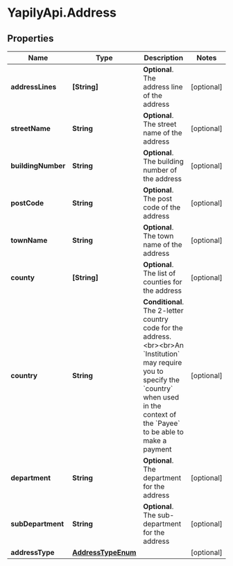 # YapilyApi.Address

## Properties

Name | Type | Description | Notes
------------ | ------------- | ------------- | -------------
**addressLines** | **[String]** | __Optional__. The address line of the address | [optional] 
**streetName** | **String** | __Optional__. The street name of the address | [optional] 
**buildingNumber** | **String** | __Optional__. The building number of the address | [optional] 
**postCode** | **String** | __Optional__. The post code of the address | [optional] 
**townName** | **String** | __Optional__. The town name of the address | [optional] 
**county** | **[String]** | __Optional__. The list of counties for the address | [optional] 
**country** | **String** | __Conditional__. The 2-letter country code for the address. &lt;br&gt;&lt;br&gt;An &#x60;Institution&#x60; may require you to specify the &#x60;country&#x60; when used in the context of the &#x60;Payee&#x60; to be able to make a payment | [optional] 
**department** | **String** | __Optional__. The department for the address | [optional] 
**subDepartment** | **String** | __Optional__. The sub-department for the address | [optional] 
**addressType** | [**AddressTypeEnum**](AddressTypeEnum.md) |  | [optional] 


